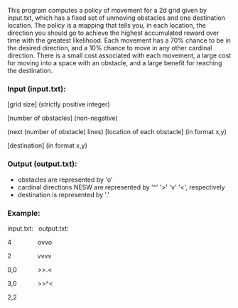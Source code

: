This program computes a policy of movement for a 2d grid given by input.txt, which has a fixed set of unmoving obstacles and one destination location.
The policy is a mapping that tells you, in each location, the direction you should go to achieve the highest accumulated reward over time with the greatest likelihood.
Each movement has a 70% chance to be in the desired direction, and a 10% chance to move in any other cardinal direction.
There is a small cost associated with each movement, a large cost for moving into a space with an obstacle, and a large benefit for reaching the destination.

### Input (input.txt):

[grid size] (strictly positive integer)

[number of obstacles] (non-negative)

(next (number of obstacle) lines) [location of each obstacle] (in format x,y)

[destination] (in format x,y)


### Output (output.txt):
- obstacles are represented by 'o'
- cardinal directions NESW  are represented by '^' '>' 'v' '<', respectively
- destination is represented by '.'

### Example:

input.txt: &nbsp;&nbsp;output.txt:

4 &nbsp;&nbsp;&nbsp;&nbsp;&nbsp;&nbsp;&nbsp;&nbsp;&nbsp;&nbsp;&nbsp;&nbsp;&nbsp; ovvo

2 &nbsp;&nbsp;&nbsp;&nbsp;&nbsp;&nbsp;&nbsp;&nbsp;&nbsp;&nbsp;&nbsp;&nbsp;&nbsp; vvvv

0,0 &nbsp;&nbsp;&nbsp;&nbsp;&nbsp;&nbsp;&nbsp;&nbsp;&nbsp;&nbsp; >>.<

3,0 &nbsp;&nbsp;&nbsp;&nbsp;&nbsp;&nbsp;&nbsp;&nbsp;&nbsp;&nbsp; >>^<

2,2
